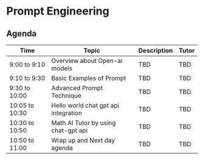 # Prompt Engineering

## Agenda

|  Time | Topic | Description | Tutor |
| -------- | -------- | -------- | -------- |
| 9:00 to 9:10 | Overview about Open-ai models | TBD | TBD |
| 9:10 to 9:30 | Basic Examples of Prompt | TBD | TBD |
| 9:30 to 10:00 | Advanced Prompt Technique | TBD | TBD |
| 10:05 to 10:30 | Hello world chat gpt api integration | TBD | TBD |
| 10:30 to 10:50 | Math AI Tutor by using chat-gpt api | TBD | TBD |
| 10:50 to 11:00 | Wrap up and Next day agenda | TBD | TBD |
